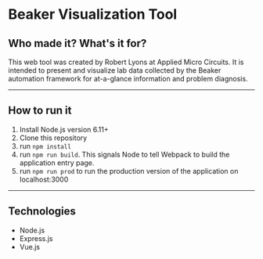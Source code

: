 # Beaker Visualization Tool

## Who made it? What's it for?
This web tool was created by Robert Lyons at Applied Micro Circuits. It is intended to present and visualize lab data collected by the Beaker automation framework for at-a-glance information and problem diagnosis.

----
## How to run it
1. Install Node.js version 6.11+
2. Clone this repository
3. run `npm install`
4. run `npm run build`. This signals Node to tell Webpack to build the application entry page.
5. run `npm run prod` to run the production version of the application on localhost:3000

----
## Technologies
- Node.js
- Express.js
- Vue.js
